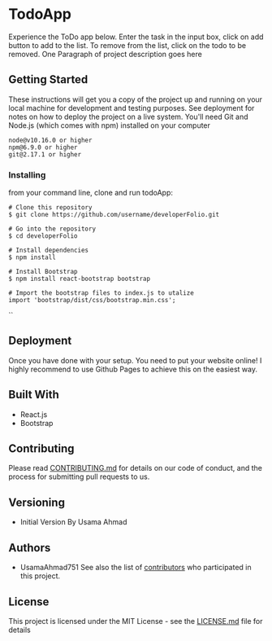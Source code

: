 # TodoApp
Experience the ToDo app below. Enter the task in the input box, click on add button to add to the list. To remove from the list, click on the todo to be removed.
One Paragraph of project description goes here

## Getting Started

These instructions will get you a copy of the project up and running on your local machine for development and testing purposes. See deployment for notes on how to deploy the project on a live system.
You'll need Git and Node.js (which comes with npm) installed on your computer
```
node@v10.16.0 or higher
npm@6.9.0 or higher
git@2.17.1 or higher

```
### Installing
from your command line, clone and run todoApp:

```
# Clone this repository
$ git clone https://github.com/username/developerFolio.git

# Go into the repository
$ cd developerFolio

# Install dependencies
$ npm install

# Install Bootstrap
$ npm install react-bootstrap bootstrap

# Import the bootstrap files to index.js to utalize
import 'bootstrap/dist/css/bootstrap.min.css';

```

``

## Deployment
Once you have done with your setup. You need to put your website online! I highly recommend to use Github Pages to achieve this on the easiest way.

## Built With

* React.js
* Bootstrap

## Contributing

Please read [CONTRIBUTING.md](https://gist.github.com/PurpleBooth/b24679402957c63ec426) for details on our code of conduct, and the process for submitting pull requests to us.

## Versioning
 - Initial Version By Usama Ahmad
## Authors
 - UsamaAhmad751
See also the list of [contributors](https://github.com/your/project/contributors) who participated in this project.

## License

This project is licensed under the MIT License - see the [LICENSE.md](LICENSE.md) file for details

